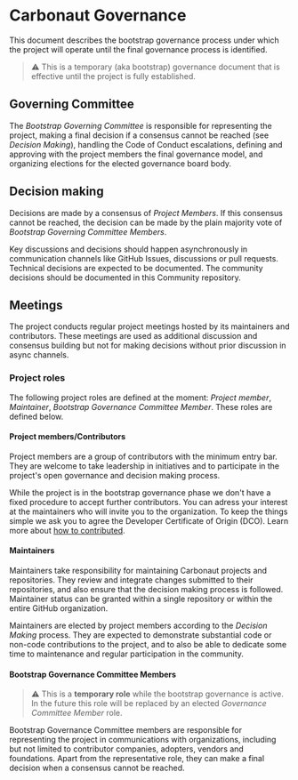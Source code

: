 # Carbonaut Governance

This document describes the bootstrap governance process under which the project will operate
until the final governance process is identified.

> :warning: This is a temporary (aka bootstrap) governance document that
> is effective until the project is fully established.


## Governing Committee

The _Bootstrap Governing Committee_ is responsible for
representing the project, 
making a final decision if a consensus cannot be reached (see _Decision Making_),
handling the Code of Conduct escalations,
defining and approving with the project members the final governance model,
and organizing elections for the elected governance board body.

## Decision making

Decisions are made by a consensus of _Project Members_.
If this consensus cannot be reached,
the decision can be made by the plain majority vote of _Bootstrap Governing Committee Members_.

Key discussions and decisions should happen asynchronously in communication channels like GitHub Issues, discussions or pull requests.
Technical decisions are expected to be documented.
The community decisions should be documented in this Community repository.

## Meetings

The project conducts regular project meetings
hosted by its maintainers and contributors.
These meetings are used as additional discussion and consensus building
but not for making decisions without prior discussion in async channels.

### Project roles

The following project roles are defined at the moment:
_Project member_,
_Maintainer_,
_Bootstrap Governance Committee Member_.
These roles are defined below.

#### Project members/Contributors

Project members are a group of contributors with the minimum entry bar.
They are welcome to take leadership in initiatives
and to participate in the project's open governance and decision making process.

While the project is in the bootstrap governance phase we don't have a fixed procedure to accept further contributors. You can adress your interest at the maintainers who will invite you to the organization.
To keep the things simple we ask you to agree the Developer Certificate of Origin (DCO). Learn more about [how to contributed](./CONTRIBUTING.md).

#### Maintainers

Maintainers take responsibility for maintaining Carbonaut projects and repositories.
They review and integrate changes submitted to their repositories,
and also ensure that the decision making process is followed.
Maintainer status can be granted within a single repository or within the entire GitHub organization.

Maintainers are elected by project members according to the _Decision Making_ process.
They are expected to demonstrate substantial code or non-code contributions to the project,
and to also be able to dedicate some time to maintenance and regular participation in the community.


#### Bootstrap Governance Committee Members

> :warning: This is a **temporary role** while the bootstrap governance is active.
In the future this role will be replaced by an elected _Governance Committee Member_ role.

Bootstrap Governance Committee members are responsible for representing the project in communications with organizations,
including but not limited to contributor companies, adopters, vendors and foundations.
Apart from the representative role,
they can make a final decision when a consensus cannot be reached.